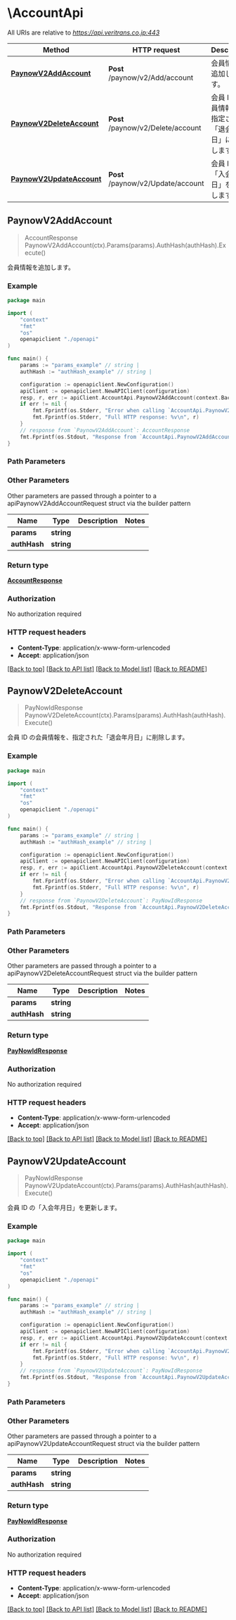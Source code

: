 # \AccountApi

All URIs are relative to *https://api.veritrans.co.jp:443*

Method | HTTP request | Description
------------- | ------------- | -------------
[**PaynowV2AddAccount**](AccountApi.md#PaynowV2AddAccount) | **Post** /paynow/v2/Add/account | 会員情報を追加します。
[**PaynowV2DeleteAccount**](AccountApi.md#PaynowV2DeleteAccount) | **Post** /paynow/v2/Delete/account | 会員 ID の会員情報を、指定された「退会年月日」に削除します。
[**PaynowV2UpdateAccount**](AccountApi.md#PaynowV2UpdateAccount) | **Post** /paynow/v2/Update/account | 会員 ID の「入会年月日」を更新します。



## PaynowV2AddAccount

> AccountResponse PaynowV2AddAccount(ctx).Params(params).AuthHash(authHash).Execute()

会員情報を追加します。



### Example

```go
package main

import (
    "context"
    "fmt"
    "os"
    openapiclient "./openapi"
)

func main() {
    params := "params_example" // string | 
    authHash := "authHash_example" // string | 

    configuration := openapiclient.NewConfiguration()
    apiClient := openapiclient.NewAPIClient(configuration)
    resp, r, err := apiClient.AccountApi.PaynowV2AddAccount(context.Background()).Params(params).AuthHash(authHash).Execute()
    if err != nil {
        fmt.Fprintf(os.Stderr, "Error when calling `AccountApi.PaynowV2AddAccount``: %v\n", err)
        fmt.Fprintf(os.Stderr, "Full HTTP response: %v\n", r)
    }
    // response from `PaynowV2AddAccount`: AccountResponse
    fmt.Fprintf(os.Stdout, "Response from `AccountApi.PaynowV2AddAccount`: %v\n", resp)
}
```

### Path Parameters



### Other Parameters

Other parameters are passed through a pointer to a apiPaynowV2AddAccountRequest struct via the builder pattern


Name | Type | Description  | Notes
------------- | ------------- | ------------- | -------------
 **params** | **string** |  | 
 **authHash** | **string** |  | 

### Return type

[**AccountResponse**](AccountResponse.md)

### Authorization

No authorization required

### HTTP request headers

- **Content-Type**: application/x-www-form-urlencoded
- **Accept**: application/json

[[Back to top]](#) [[Back to API list]](../README.md#documentation-for-api-endpoints)
[[Back to Model list]](../README.md#documentation-for-models)
[[Back to README]](../README.md)


## PaynowV2DeleteAccount

> PayNowIdResponse PaynowV2DeleteAccount(ctx).Params(params).AuthHash(authHash).Execute()

会員 ID の会員情報を、指定された「退会年月日」に削除します。



### Example

```go
package main

import (
    "context"
    "fmt"
    "os"
    openapiclient "./openapi"
)

func main() {
    params := "params_example" // string | 
    authHash := "authHash_example" // string | 

    configuration := openapiclient.NewConfiguration()
    apiClient := openapiclient.NewAPIClient(configuration)
    resp, r, err := apiClient.AccountApi.PaynowV2DeleteAccount(context.Background()).Params(params).AuthHash(authHash).Execute()
    if err != nil {
        fmt.Fprintf(os.Stderr, "Error when calling `AccountApi.PaynowV2DeleteAccount``: %v\n", err)
        fmt.Fprintf(os.Stderr, "Full HTTP response: %v\n", r)
    }
    // response from `PaynowV2DeleteAccount`: PayNowIdResponse
    fmt.Fprintf(os.Stdout, "Response from `AccountApi.PaynowV2DeleteAccount`: %v\n", resp)
}
```

### Path Parameters



### Other Parameters

Other parameters are passed through a pointer to a apiPaynowV2DeleteAccountRequest struct via the builder pattern


Name | Type | Description  | Notes
------------- | ------------- | ------------- | -------------
 **params** | **string** |  | 
 **authHash** | **string** |  | 

### Return type

[**PayNowIdResponse**](PayNowIdResponse.md)

### Authorization

No authorization required

### HTTP request headers

- **Content-Type**: application/x-www-form-urlencoded
- **Accept**: application/json

[[Back to top]](#) [[Back to API list]](../README.md#documentation-for-api-endpoints)
[[Back to Model list]](../README.md#documentation-for-models)
[[Back to README]](../README.md)


## PaynowV2UpdateAccount

> PayNowIdResponse PaynowV2UpdateAccount(ctx).Params(params).AuthHash(authHash).Execute()

会員 ID の「入会年月日」を更新します。



### Example

```go
package main

import (
    "context"
    "fmt"
    "os"
    openapiclient "./openapi"
)

func main() {
    params := "params_example" // string | 
    authHash := "authHash_example" // string | 

    configuration := openapiclient.NewConfiguration()
    apiClient := openapiclient.NewAPIClient(configuration)
    resp, r, err := apiClient.AccountApi.PaynowV2UpdateAccount(context.Background()).Params(params).AuthHash(authHash).Execute()
    if err != nil {
        fmt.Fprintf(os.Stderr, "Error when calling `AccountApi.PaynowV2UpdateAccount``: %v\n", err)
        fmt.Fprintf(os.Stderr, "Full HTTP response: %v\n", r)
    }
    // response from `PaynowV2UpdateAccount`: PayNowIdResponse
    fmt.Fprintf(os.Stdout, "Response from `AccountApi.PaynowV2UpdateAccount`: %v\n", resp)
}
```

### Path Parameters



### Other Parameters

Other parameters are passed through a pointer to a apiPaynowV2UpdateAccountRequest struct via the builder pattern


Name | Type | Description  | Notes
------------- | ------------- | ------------- | -------------
 **params** | **string** |  | 
 **authHash** | **string** |  | 

### Return type

[**PayNowIdResponse**](PayNowIdResponse.md)

### Authorization

No authorization required

### HTTP request headers

- **Content-Type**: application/x-www-form-urlencoded
- **Accept**: application/json

[[Back to top]](#) [[Back to API list]](../README.md#documentation-for-api-endpoints)
[[Back to Model list]](../README.md#documentation-for-models)
[[Back to README]](../README.md)


